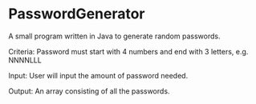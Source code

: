 # PasswordGenerator

A small program written in Java to generate random passwords.

Criteria: Password must start with 4 numbers and end with 3 letters, e.g. NNNNLLL

Input: User will input the amount of password needed.

Output: An array consisting of all the passwords.